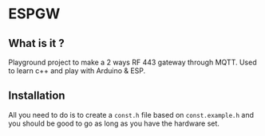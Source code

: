 ESPGW
=====

## What is it ?

Playground project to make a 2 ways RF 443 gateway through MQTT.
Used to learn c++ and play with Arduino & ESP.

## Installation

All you need to do is to create a `const.h` file based on `const.example.h` and you should be good to go as long as you have the hardware set.
